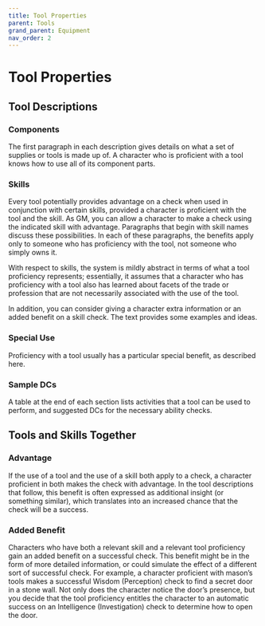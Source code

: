 ```yaml
---
title: Tool Properties
parent: Tools
grand_parent: Equipment
nav_order: 2
---
```


# Tool Properties

## Tool Descriptions

### Components
The first paragraph in each description gives details on what a set of supplies or tools is made up of. A character who is proficient with a tool knows how to use all of its component parts.

### Skills
Every tool potentially provides advantage on a check when used in conjunction with certain skills, provided a character is proficient with the tool and the skill. As GM, you can allow a character to make a check using the indicated skill with advantage. Paragraphs that begin with skill names discuss these possibilities. In each of these paragraphs, the benefits apply only to someone who has proficiency with the tool, not someone who simply owns it.

With respect to skills, the system is mildly abstract in terms of what a tool proficiency represents; essentially, it assumes that a character who has proficiency with a tool also has learned about facets of the trade or profession that are not necessarily associated with the use of the tool.

In addition, you can consider giving a character extra information or an added benefit on a skill check. The text provides some examples and ideas.

### Special Use
Proficiency with a tool usually has a particular special benefit, as described here.

### Sample DCs
A table at the end of each section lists activities that a tool can be used to perform, and suggested DCs for the necessary ability checks.

## Tools and Skills Together

### Advantage
If the use of a tool and the use of a skill both apply to a check, a character proficient in both makes the check with advantage. In the tool descriptions that follow, this benefit is often expressed as additional insight (or something similar), which translates into an increased chance that the check will be a success.

### Added Benefit
Characters who have both a relevant skill and a relevant tool proficiency gain an added benefit on a successful check. This benefit might be in the form of more detailed information, or could simulate the effect of a different sort of successful check. For example, a character proficient with mason’s tools makes a successful Wisdom (Perception) check to find a secret door in a stone wall. Not only does the character notice the door’s presence, but you decide that the tool proficiency entitles the character to an automatic success on an Intelligence (Investigation) check to determine how to open the door.
